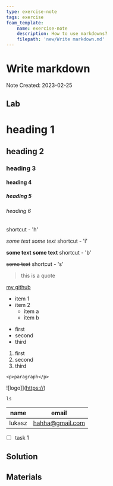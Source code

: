 ```yaml
---
type: exercise-note
tags: exercise
foam_template:
    name: exercise-note
    description: How to use markdowns?
    filepath: 'new/Write markdown.md'
---
```

# Write markdown
Note Created: 2023-02-25

## Lab 

<!-- Heading -->
# heading 1
## heading 2
### heading 3
#### heading 4
##### heading 5
###### heading 6
shortcut - 'h'

<!-- Italic -->
*some text*
_some text_
shortcut - 'i'

<!-- Bold -->
**some text**
__some text__
shortcut - 'b'

<!-- strikethrough -->
~~some text~~
shortcut - 's'

<!-- blockquote -->
> this is a quote

<!-- link -->
[my github](https://github.com/djlawenda)

<!-- Unordered List -->
* item 1
* item 2
  * item a
  * item b

- first
- second
- third

<!-- Ordered List -->
1. first
2. second
3. third

<!-- inline code block -->
`<p>paragraph</p>`

<!-- image -->
![logo]]([https://](https://jsonnet.org/img/isologo.svg))

<!-- code block -->
```console
ls
```

<!-- tables  -->

|name | email |
|-----|-------|
|lukasz | hahha@gmail.com|

<!-- task list  -->
* [ ] task 1

## Solution

## Materials